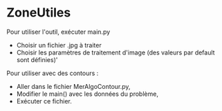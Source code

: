 # ZoneUtiles

Pour utiliser l'outil, exécuter main.py
 - Choisir un fichier .jpg à traiter
 - Choisir les paramètres de traitement d'image (des valeurs par default sont définies)'


Pour utiliser avec des contours : 
- Aller dans le fichier MerAlgoContour.py,
- Modifier le main() avec les données du problème,
- Exécuter ce fichier.
